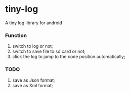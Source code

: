 # tiny-log
A tiny log library for android

### Function
1. switch to log or not;
2. switch to save file to sd card or not;
3. click the log to jump to the code position automatically;
### TODO
1. save as Json format;
2. save as Xml format;

